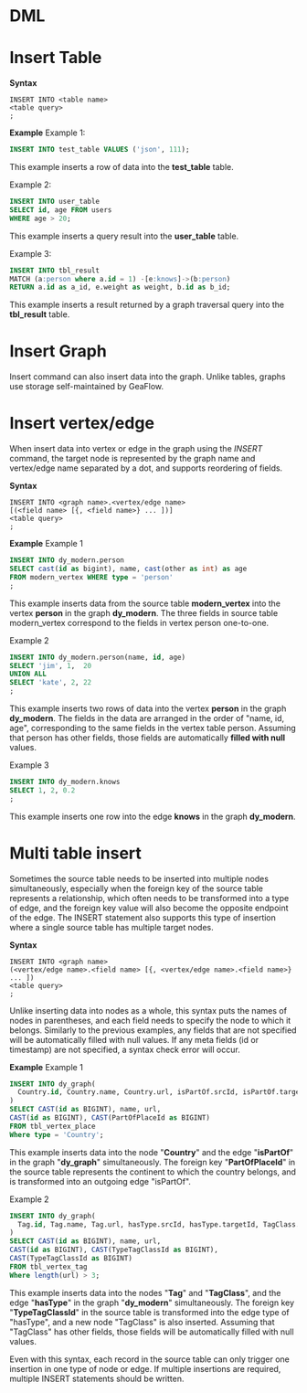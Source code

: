 # DML
# Insert Table
**Syntax**
```
INSERT INTO <table name> 
<table query>
;
```

**Example**
Example 1:
```sql
INSERT INTO test_table VALUES ('json', 111);
```
This example inserts a row of data into the **test_table** table.

Example 2:
```sql
INSERT INTO user_table
SELECT id, age FROM users
WHERE age > 20;
```
This example inserts a query result into the **user_table** table.

Example 3:
```sql
INSERT INTO tbl_result
MATCH (a:person where a.id = 1) -[e:knows]->(b:person)
RETURN a.id as a_id, e.weight as weight, b.id as b_id;
```
This example inserts a result returned by a graph traversal query into the **tbl_result** table.


# Insert Graph
Insert command can also insert data into the graph. Unlike tables, graphs use storage self-maintained by GeaFlow.

# Insert vertex/edge
When insert data into vertex or edge in the graph using the _INSERT_ command, the target node is represented by the graph name and vertex/edge name separated by a dot, and supports reordering of fields.

**Syntax**
```
INSERT INTO <graph name>.<vertex/edge name>
[(<field name> [{, <field name>} ... ])]
<table query>
;
```

**Example**
Example 1
```sql
INSERT INTO dy_modern.person
SELECT cast(id as bigint), name, cast(other as int) as age
FROM modern_vertex WHERE type = 'person'
;
```
This example inserts data from the source table **modern_vertex** into the vertex **person** in the graph **dy_modern**. The three fields in source table modern_vertex correspond to the fields in vertex person one-to-one.

Example 2
```sql
INSERT INTO dy_modern.person(name, id, age)
SELECT 'jim', 1,  20
UNION ALL
SELECT 'kate', 2, 22
;
```

This example inserts two rows of data into the vertex **person** in the graph **dy_modern**. The fields in the data are arranged in the order of "name, id, age", corresponding to the same fields in the vertex table person. Assuming that person has other fields, those fields are automatically **filled with null** values.

Example 3
```sql
INSERT INTO dy_modern.knows
SELECT 1, 2, 0.2
;
```
This example inserts one row into the edge **knows** in the graph **dy_modern**.

# Multi table insert
Sometimes the source table needs to be inserted into multiple nodes simultaneously, especially when the foreign key of the source table represents a relationship, which often needs to be transformed into a type of edge, and the foreign key value will also become the opposite endpoint of the edge. The INSERT statement also supports this type of insertion where a single source table has multiple target nodes.

**Syntax**
```
INSERT INTO <graph name>
(<vertex/edge name>.<field name> [{, <vertex/edge name>.<field name>} ... ])
<table query>
;
```
Unlike inserting data into nodes as a whole, this syntax puts the names of nodes in parentheses, and each field needs to specify the node to which it belongs. Similarly to the previous examples, any fields that are not specified will be automatically filled with null values. If any meta fields (id or timestamp) are not specified, a syntax check error will occur.

**Example**
Example 1
```sql
INSERT INTO dy_graph(
  Country.id, Country.name, Country.url, isPartOf.srcId, isPartOf.targetId
)
SELECT CAST(id as BIGINT), name, url,
CAST(id as BIGINT), CAST(PartOfPlaceId as BIGINT)
FROM tbl_vertex_place
Where type = 'Country';
```
This example inserts data into the node "**Country**" and the edge "**isPartOf**" in the graph "**dy_graph**" simultaneously. The foreign key "**PartOfPlaceId**" in the source table represents the continent to which the country belongs, and is transformed into an outgoing edge "isPartOf".

Example 2
```sql
INSERT INTO dy_graph(
  Tag.id, Tag.name, Tag.url, hasType.srcId, hasType.targetId, TagClass.id
)
SELECT CAST(id as BIGINT), name, url,
CAST(id as BIGINT), CAST(TypeTagClassId as BIGINT),
CAST(TypeTagClassId as BIGINT)
FROM tbl_vertex_tag
Where length(url) > 3;
```
This example inserts data into the nodes "**Tag**" and "**TagClass**", and the edge "**hasType**" in the graph "**dy_modern**" simultaneously. The foreign key "**TypeTagClassId**" in the source table is transformed into the edge type of "hasType", and a new node "TagClass" is also inserted. Assuming that "TagClass" has other fields, those fields will be automatically filled with null values.

Even with this syntax, each record in the source table can only trigger one insertion in one type of node or edge. If multiple insertions are required, multiple INSERT statements should be written.
